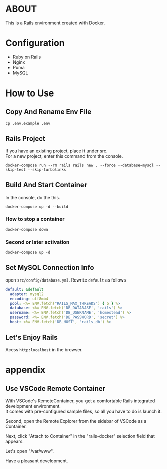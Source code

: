 # ABOUT

This is a Rails environment created with Docker.

# Configuration

- Ruby on Rails
- Nginx
- Puma
- MySQL

# How to Use

## Copy And Rename Env File

```
cp .env.example .env
```

## Rails Project

If you have an existing project, place it under src.  
For a new project, enter this command from the console.

```
docker-compose run --rm rails rails new . --force --database=mysql --skip-test --skip-turbolinks
```

## Build And Start Container

In the console, do the this.

```
docker-compose up -d --build
```

### How to stop a container

```
docker-compose down
```

### Second or later activation

```
docker-compose up -d
```

## Set MySQL Connection Info

open `src/config/database.yml`.
Rewrite `default` as follows

```yml
default: &default
  adapter: mysql2
  encoding: utf8mb4
  pool: <%= ENV.fetch("RAILS_MAX_THREADS") { 5 } %>
  database: <%= ENV.fetch('DB_DATABASE', 'rails') %>
  username: <%= ENV.fetch('DB_USERNAME', 'homestead') %>
  password: <%= ENV.fetch('DB_PASSWORD', 'secret') %>
  host: <%= ENV.fetch('DB_HOST', 'rails_db') %>
```

## Let's Enjoy Rails

Acess `http:localhost` in the browser.

# appendix

## Use VSCode Remote Container

With VSCode's RemoteContainer, you get a comfortable Rails integrated development environment.  
It comes with pre-configured sample files, so all you have to do is launch it.

Second, open the Remote Explorer from the sidebar of VSCode as a Container.

Next, click "Attach to Container" in the "rails-docker" selection field that appears.

Let's open "/var/www".

Have a pleasant development.
